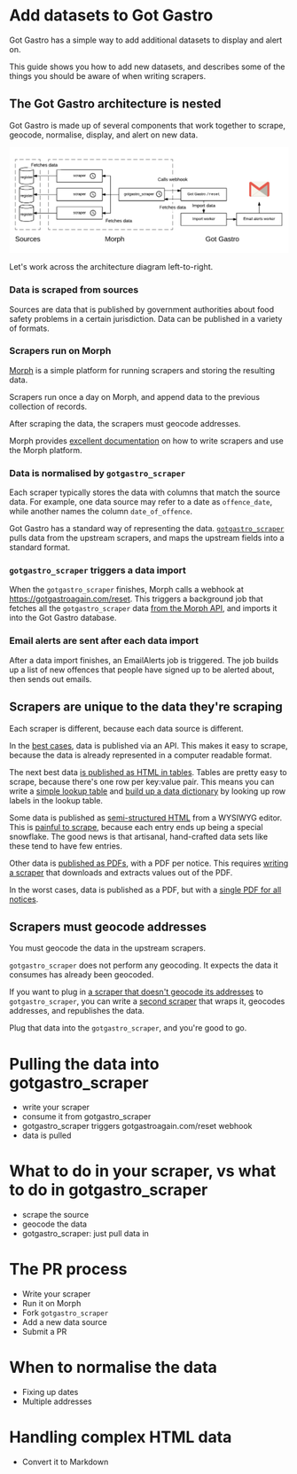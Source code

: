 # Add datasets to Got Gastro

Got Gastro has a simple way to add additional datasets to display and alert on.

This guide shows you how to add new datasets, and describes some of the things you should be aware of when writing scrapers.

## The Got Gastro architecture is nested

Got Gastro is made up of several components that work together to scrape, geocode, normalise, display, and alert on new data.

![The Got Gastro architecture](architecture.png)

Let's work across the architecture diagram left-to-right.

### Data is scraped from sources

Sources are data that is published by government authorities about food safety problems in a certain jurisdiction. Data can be published in a variety of formats.

### Scrapers run on Morph

[Morph](https://morph.io) is a simple platform for running scrapers and storing the resulting data.

Scrapers run once a day on Morph, and append data to the previous collection of records.

After scraping the data, the scrapers must geocode addresses.

Morph provides [excellent documentation](https://morph.io/documentation) on how to write scrapers and use the Morph platform.

### Data is normalised by `gotgastro_scraper`

Each scraper typically stores the data with columns that match the source data. For example, one data source may refer to a date as `offence_date`, while another names the column `date_of_offence`.

Got Gastro has a standard way of representing the data. [`gotgastro_scraper`](https://morph.io/auxesis/gotgastro_scraper) pulls data from the upstream scrapers, and maps the upstream fields into a standard format.

### `gotgastro_scraper` triggers a data import

When the `gotgastro_scraper` finishes, Morph calls a webhook at https://gotgastroagain.com/reset. This triggers a background job that fetches all the `gotgastro_scraper` data [from the Morph API](https://morph.io/documentation/api?scraper=auxesis%2Fgotgastro_scraper), and imports it into the Got Gastro database.

### Email alerts are sent after each data import

After a data import finishes, an EmailAlerts job is triggered. The job builds up a list of new offences that people have signed up to be alerted about, then sends out emails.

## Scrapers are unique to the data they're scraping

Each scraper is different, because each data source is different.

In the [best cases](https://health.data.ny.gov/Health/Food-Service-Establishment-Last-Inspection/cnih-y5dw), data is published via an API. This makes it easy to scrape, because the data is already represented in a computer readable format.

The next best data [is published as HTML in tables](http://foodauthority.nsw.gov.au/penalty-notices/default.aspx?template=results). Tables are pretty easy to scrape, because there's one row per key:value pair. This means you can write a [simple lookup table](https://github.com/auxesis/nsw_food_authority_penalty_notices/blob/9a06d302b5e1fa3d17925abc3324c14d392941f4/scraper.rb#L9-L22) and [build up a data dictionary](https://github.com/auxesis/nsw_food_authority_penalty_notices/blob/9a06d302b5e1fa3d17925abc3324c14d392941f4/scraper.rb#L34-L53) by looking up row labels in the lookup table.

Some data is published as [semi-structured HTML](http://www.sahealth.sa.gov.au/wps/wcm/connect/public+content/sa+health+internet/about+us/legislation/food+legislation/food+prosecution+register) from a WYSIWYG editor. This is [painful to scrape](https://github.com/auxesis/sa_health_food_prosecutions_register), because each entry ends up being a special snowflake. The good news is that artisanal, hand-crafted data sets like these tend to have few entries.

Other data is [published as PDFs](http://ww2.health.wa.gov.au/Articles/F_I/Food-offenders/Publication-of-names-of-offenders-list), with a PDF per notice. This requires [writing a scraper](https://github.com/disclosurelogs/au-wa-food-offenses) that downloads and extracts values out of the PDF.

In the worst cases, data is published as a PDF, but with a [single PDF for all notices](http://www.health.act.gov.au/sites/default/files//Register%20of%20Food%20Offences.pdf).

## Scrapers must geocode addresses

You must geocode the data in the upstream scrapers.

`gotgastro_scraper` does not perform any geocoding. It expects the data it consumes has already been geocoded.

If you want to plug in [a scraper that doesn't geocode its addresses](https://github.com/disclosurelogs/au-wa-food-offenses) to `gotgastro_scraper`, you can write a [second scraper](https://github.com/auxesis/wa_health_food_offenders) that wraps it, geocodes addresses, and republishes the data.

Plug that data into the `gotgastro_scraper`, and you're good to go.

# Pulling the data into gotgastro_scraper

 - write your scraper
 - consume it from gotgastro_scraper
 - gotgastro_scraper triggers gotgastroagain.com/reset webhook
 - data is pulled

# What to do in your scraper, vs what to do in gotgastro_scraper

 - scrape the source
 - geocode the data
 - gotgastro_scraper: just pull data in

# The PR process

 - Write your scraper
 - Run it on Morph
 - Fork `gotgastro_scraper`
 - Add a new data source
 - Submit a PR

# When to normalise the data

 - Fixing up dates
 - Multiple addresses

# Handling complex HTML data

 - Convert it to Markdown
